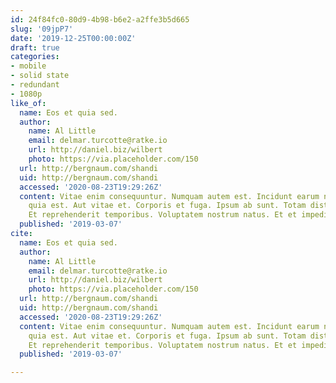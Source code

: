 ```yaml
---
id: 24f84fc0-80d9-4b98-b6e2-a2ffe3b5d665
slug: '09jpP7'
date: '2019-12-25T00:00:00Z'
draft: true
categories:
- mobile
- solid state
- redundant
- 1080p
like_of:
  name: Eos et quia sed.
  author:
    name: Al Little
    email: delmar.turcotte@ratke.io
    url: http://daniel.biz/wilbert
    photo: https://via.placeholder.com/150
  url: http://bergnaum.com/shandi
  uid: http://bergnaum.com/shandi
  accessed: '2020-08-23T19:29:26Z'
  content: Vitae enim consequuntur. Numquam autem est. Incidunt earum numquam. Repudiandae
    quia est. Aut vitae et. Corporis et fuga. Ipsum ab sunt. Totam distinctio deserunt.
    Et reprehenderit temporibus. Voluptatem nostrum natus. Et et impedit. Totam molestiae.
  published: '2019-03-07'
cite:
  name: Eos et quia sed.
  author:
    name: Al Little
    email: delmar.turcotte@ratke.io
    url: http://daniel.biz/wilbert
    photo: https://via.placeholder.com/150
  url: http://bergnaum.com/shandi
  uid: http://bergnaum.com/shandi
  accessed: '2020-08-23T19:29:26Z'
  content: Vitae enim consequuntur. Numquam autem est. Incidunt earum numquam. Repudiandae
    quia est. Aut vitae et. Corporis et fuga. Ipsum ab sunt. Totam distinctio deserunt.
    Et reprehenderit temporibus. Voluptatem nostrum natus. Et et impedit. Totam molestiae.
  published: '2019-03-07'

---
```




